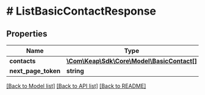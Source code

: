 # # ListBasicContactResponse

## Properties

Name | Type | Description | Notes
------------ | ------------- | ------------- | -------------
**contacts** | [**\Com\Keap\Sdk\Core\Model\BasicContact[]**](BasicContact.md) |  | [optional]
**next_page_token** | **string** |  | [optional]

[[Back to Model list]](../../README.md#models) [[Back to API list]](../../README.md#endpoints) [[Back to README]](../../README.md)
